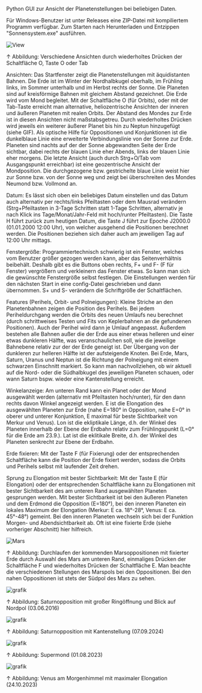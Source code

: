 
Python GUI zur Ansicht der Planetenstellungen bei beliebigen Daten.

Für Windows-Benutzer ist unter Releases eine ZIP-Datei mit kompiliertem Programm verfügbar. Zum Starten nach Herunterladen und Entzippen "Sonnensystem.exe" ausführen.

![View](https://user-images.githubusercontent.com/98178269/215593540-328d5f4a-ed42-42ae-aab8-c8a84a9c0aea.gif)

↑ Abbildung: Verschiedene Ansichten durch wiederholtes Drücken der Schaltfläche O, Taste O oder Tab 

Ansichten: Das Startfenster zeigt die Planetenstellungen mit äquidistanten Bahnen. Die Erde ist im Winter der Nordhalbkugel oberhalb, im Frühling links, im Sommer unterhalb und im Herbst rechts der Sonne. Die Planeten sind auf kreisförmige Bahnen mit gleichem Abstand gezeichnet. Die Erde wird vom Mond begleitet. Mit der Schaltfläche O (für Orbits), oder mit der Tab-Taste erreicht man alternative, heliozentrische Ansichten der inneren und äußeren Planeten mit realen Orbits. Der Abstand des Mondes zur Erde ist in diesen Ansichten nicht maßstabsgetreu. Durch wiederholtes Drücken wird jeweils ein weiterer äußerer Planet bis hin zu Neptun hinzugefügt (siehe GIF). Als optische Hilfe für Oppositionen und Konjunktionen ist die dunkelblaue Linie eine erweiterte Verbindungslinie von der Sonne zur Erde. Planeten sind nachts auf der der Sonne abgewandten Seite der Erde sichtbar, dabei rechts der blauen Linie eher Abends, links der blauen Linie eher morgens. Die letzte Ansicht (auch durch Strg+O/Tab vom Ausgangspunkt erreichbar) ist eine geozentrische Ansicht der Mondposition. Die durchgezogene bzw. gestrichelte blaue Linie weist hier zur Sonne bzw. von der Sonne weg und zeigt bei überschreiten des Mondes Neumond bzw. Vollmond an.

Datum: Es lässt sich oben ein beliebiges Datum einstellen und das Datum auch alternativ per rechts/links Pfeiltasten oder dem Mausrad verändern (Strg+Pfeiltasten in 3-Tage Schritten statt 1-Tage Schritten, alternativ je nach Klick ins Tage/Monat/Jahr-Feld mit hoch/runter Pfeiltasten). Die Taste H führt zurück zum heutigen Datum, die Taste J führt zur Epoche J2000.0 (01.01.2000 12:00 Uhr), von welcher ausgehend die Positionen berechnet werden. Die Positionen beziehen sich daher auch am jeweiligen Tag auf 12:00 Uhr mittags.

Fenstergröße: Programmiertechnisch schwierig ist ein Fenster, welches vom Benutzer größer gezogen werden kann, aber das Seitenverhältnis beibehält. Deshalb gibt es die Buttons oben rechts, F+ und F- (F für Fenster) vergrößern und verkleinern das Fenster etwas. So kann man sich die gewünschte Fenstergröße selbst festlegen. Die Einstellungen werden für den nächsten Start in eine config-Datei geschrieben und dann übernommen. S+ und S- verändern die Schriftgröße der Schaltflächen.

Features (Perihels, Orbit- und Polneigungen): Kleine Striche an den Planetenbahnen zeigen die Position des Perihels. Bei jedem Periheldurchgang werden die Orbits des neuen Umlaufs neu berechnet (durch schrittweises Testen und Fits von Keplerbahnen an die gefundenen Positionen). Auch der Perihel wird dann je Umlauf angepasst. Außerdem bestehen alle Bahnen außer die der Erde aus einer etwas helleren und einer etwas dunkleren Hälfte, was veranschaulichen soll, wie die jeweilige Bahnebene relativ zur der der Erde geneigt ist. Der Übergang von der dunkleren zur helleren Hälfte ist der aufsteigende Knoten. Bei Erde, Mars, Saturn, Uranus und Neptun ist die Richtung der Polneigung mit einem schwarzen Einschnitt markiert. So kann man nachvollziehen, ob wir aktuell auf die Nord- oder die Südhalbkugel des jeweiligen Planeten schauen, oder wann Saturn bspw. wieder eine Kantenstellung erreicht.

Winkelanzeige: Am unteren Rand kann ein Planet oder der Mond ausgewählt werden (alternativ mit Pfeiltasten hoch/runter), für den dann rechts davon Winkel angezeigt werden. E ist die Elongation des ausgewählten Planeten zur Erde (nahe E=180° in Opposition, nahe E=0° in oberer und unterer Konjunktion, E maximal für beste Sichtbarkeit von Merkur und Venus). Lon ist die ekliptikale Länge, d.h. der Winkel des Planeten innerhalb der Ebene der Erdbahn relativ zum Frühlingspunkt (L=0° für die Erde am 23.9.). Lat ist die eklitikale Breite, d.h. der Winkel des Planeten senkrecht zur Ebene der Erdbahn.

Erde fixieren: Mit der Taste F (für Fixierung) oder der entsprechenden Schaltfläche kann die Position der Erde fixiert werden, sodass die Orbits und Perihels selbst mit laufender Zeit drehen.

Sprung zu Elongation mit bester Sichtbarkeit: Mit der Taste E (für Elongation) oder der entsprechenden Schaltfläche kann zu Elongationen mit bester Sichtbarkeit des am unteren Rand ausgewählten Planeten gesprungen werden. Mit bester Sichtbarkeit ist bei den äußeren Planeten und dem Erdmond die Opposition (E=180°), bei den inneren Planeten ein lokales Maximum der Elongation (Merkur: E ca. 18°-28°, Venus: E ca. 45°-48°) gemeint. Bei den inneren Planeten wechseln sich bei der Funktion Morgen- und Abendsichtbarkeit ab. Oft ist eine fixierte Erde (siehe vorheriger Abschnitt) hier hilfreich.

![Mars](https://user-images.githubusercontent.com/98178269/215596002-ed5a2ec9-be7f-4099-a945-97b709e6b095.gif)

↑ Abbildung: Durchlaufen der kommenden Marsoppositionen mit fixierter Erde durch Auswahl des Mars am unteren Rand, einmaliges Drücken der Schaltfläche F und wiederholtes Drücken der Schaltfläche E. Man beachte die verschiedenen Stellungen des Marspols bei den Oppositionen. Bei den nahen Oppositionen ist stets der Südpol des Mars zu sehen.

![grafik](https://user-images.githubusercontent.com/98178269/210572642-2b7ffc66-3dd3-45d5-bb28-ca6644b06e3e.png)

↑ Abbildung: Saturnopposition mit großer Ringöffnung und Blick auf Nordpol (03.06.2016)

![grafik](https://user-images.githubusercontent.com/98178269/210572862-f6f75aae-6d1d-4e07-8814-fed618541e6a.png)

↑ Abbildung: Saturnopposition mit Kantenstellung (07.09.2024)

![grafik](https://user-images.githubusercontent.com/98178269/210573619-6b247b82-38fb-4899-ad93-4efb888aa01c.png)

↑ Abbildung: Supermond (01.08.2023)

![grafik](https://user-images.githubusercontent.com/98178269/210573980-ad0f45a0-c48c-4fad-ae54-0eede8cf99e1.png)

↑ Abbildung: Venus am Morgenhimmel mit maximaler Elongation (24.10.2023)

